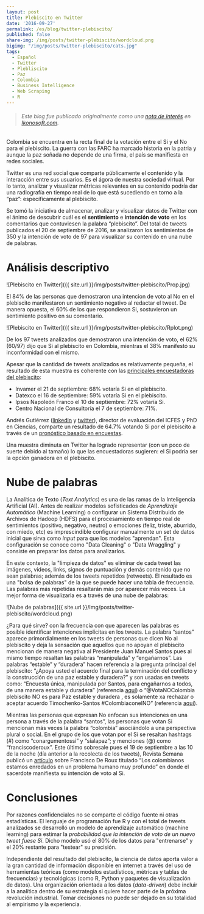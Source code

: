 ```yaml
---
layout: post
title: Plebiscito en Twitter
date: '2016-09-27'
permalink: /es/blog/twitter-plebiscito/
published: false
share-img: /img/posts/twitter-plebiscito/wordcloud.png
bigimg: "/img/posts/twitter-plebiscito/cats.jpg"
tags:
  - Español
  - Twitter
  - Plebliscito
  - Paz
  - Colombia
  - Business Intelligence
  - Web Scraping
  - R
---
```


> ###### Este blog fue publicado originalmente como una [nota de interés](http://www.ikonosoft.com/notas-de-interes/121-el-plebiscito-en-twitter) en [Ikonosoft.com](http://www.ikonosoft.com/). 

Colombia se encuentra en la recta final de la votación entre el Si y el No para el plebiscito. La guerra con las FARC ha marcado historia en la patria y aunque la paz soñada no depende de una firma, el país se manifiesta en redes sociales.

Twitter es una red social que comparte públicamente el contenido y la interacción entre sus usuarios. Es el ágora de nuestra sociedad virtual. Por lo tanto, analizar y visualizar métricas relevantes en su contenido podría dar una radiografía en tiempo real de lo que está sucediendo en torno a la “paz”: específicamente al plebiscito.

Se tomó la iniciativa de almacenar, analizar y visualizar datos de Twitter con el ánimo de descubrir cuál es el __sentimiento__ e __intención de voto__ en los comentarios que contuviesen la palabra “plebiscito”. Del total de tweets publicados el 20 de septiembre de 2016, se analizaron los sentimientos de 350 y la intención de voto de 97 para visualizar su contenido en una nube de palabras. 

# Análisis descriptivo

![Plebiscito en Twitter]({{ site.url }}/img/posts/twitter-plebiscito/Prop.jpg)

El 84% de las personas que demostraron una intencion de voto al No en el plebiscito manifestaron un sentimiento negativo al redactar el tweet. De manera opuesta, el 60% de los que respondieron Si, sostuvieron un sentimiento positivo en su comentario.

![Plebiscito en Twitter]({{ site.url }}/img/posts/twitter-plebiscito/Rplot.png)

De los 97 tweets analizados que demostraron una intención de voto, el 62% (60/97) dijo que Si al plebiscito en Colombia, mientras el 38% manifestó su inconformidad con el mismo.

Apesar que la cantidad de tweets analizados es relativamente pequeña, el resultado de esta muestra es coherente con las [principales encuestadoras del plebiscito](https://docs.google.com/spreadsheets/d/1qa8ijawTzu1ztXh5z605DRvc05qK4Db04jwnP8nkNrc/pubhtml?gid=1716392935&single=true):

* Invamer el 21 de septiembre: 68% votaría Si en el plebiscito.
* Datexco el 16 de septiembre: 59% votaría Si en el plebiscito.
* Ipsos Napoleón Franco el 10 de septiembre: 72% votaría Si.
* Centro Nacional de Consultoría el 7 de septiembre: 71%.

Andrés Gutiérrez ([linkedin](https://www.linkedin.com/profile/in/predictive?goback=) y [twitter](https://twitter.com/psirusteam)), director de evaluación del ICFES y PhD en Ciencias, comparte un resultado de 64.7% votando Si por el plebiscito a través de un [pronóstico basado en encuestas](http://hagutierrezro.blogspot.com.co/2016/09/forecasting-colombia-peace-plebiscite.html).

Una muestra diminuta en Twitter ha logrado representar (con un poco de suerte debido al tamaño) lo que las encuestadoras sugieren: el Si podría ser la opción ganadora en el plebiscito. 

# Nube de palabras

La Analítica de Texto (_Text Analytics_) es una de las ramas de la Inteligencia Artificial (AI). Antes de realizar modelos sofisticados de _Aprendizaje Automático_ (Machine Learning) o configurar un Sistema Distribuido de Archivos de Hadoop (HDFS) para el procesamiento en tiempo real de sentimientos (positivo, negativo, neutro) o emociones (feliz, triste, aburrido, con miedo, etc) es imprescindible configurar manualmente un set de datos inicial que sirva como _input_ para que los modelos "aprendan". Esta configuración se conoce como "Data Cleaning" o "Data Wraggling" y consiste en preparar los datos para analizarlos.

En este contexto, la "limpieza de datos" es eliminar de cada tweet las imágenes, videos, links, signos de puntuación y demás contenido que no sean palabras; además de los tweets repetidos (retweets). El resultado es una "bolsa de palabras" de la que se puede hacer una tabla de frecuencia. Las palabras más repetidas resaltarán más por aparecer más veces. La mejor forma de visualizarla es a través de una nube de palabras:

![Nube de palabras]({{ site.url }}/img/posts/twitter-plebiscito/wordcloud.png)

¿Para qué sirve? con la frecuencia con que aparecen las palabras es posible identificar intenciones implícitas en los tweets. La palabra “santos” aparece primordialmente en los tweets de personas que dicen No al plebiscito y deja la sensación que aquellos que no apoyan el plebiscito mencionan de manera negativa al Presidente Juan Manuel Santos pues al mismo tiempo resaltan las palabras “manipulada” y “engañarnos”. Las palabras “estable” y “duradera” hacen referencia a la pregunta principal del plebiscito: “¿Apoya usted el acuerdo final para la terminación del conflicto y la construcción de una paz estable y duradera?” y son usadas en tweets como: “Encuesta única, manipulada por Santos, para engañarnos a todos, de una manera estable y duradera” (referencia [aquí](https://twitter.com/GmoSaldarriaga/status/778230793869164544)) o “@VotaNOColombia plebiscito NO es para Paz estable y duradera , es solamente xa rechazar o aceptar acuerdo Timochenko-Santos #ColombiaconelNO” (referencia [aquí](https://twitter.com/penzador12/status/778232200768675840)).

Mientras las personas que expresan No enfocan sus intenciones en una persona a través de la palabra “santos”, las personas que votan Si mencionan más veces la palabra “colombia” asociándolo a una perspectiva plural o social. En el grupo de los que votan por el Si se resaltan hashtags (#) como “conargumentossi” y “sialapaz”; y menciones (@) como “franciscoderoux”. Este último sobresale pues el 19 de septiembre a las 10 de la noche (día anterior a la recolecta de los tweets), Revista Semana publicó un [artículo](http://www.semana.com/nacion/articulo/plebiscito-por-la-paz-francisco-de-roux-explica-su-postura/494351) sobre Francisco De Roux titulado “Los colombianos estamos enredados en un problema humano muy profundo” en donde el sacerdote manifiesta su intención de voto al Si.

# Conclusiones

Por razones confidenciales no se comparte el código fuente ni otras estadísticas. El lenguaje de programación fue R y con el total de tweets analizados se desarrolló un modelo de aprendizaje automático (machine learning) para estimar la _probabilidad que la intención de voto de un nuevo tweet fuese Si_. Dicho modelo usó el 80% de los datos para "entrenarse" y el 20% restante para "testear" su precisión.

Independiente del resultado del plebiscito, la ciencia de datos aporta valor a la gran cantidad de información disponible en internet a través del uso de herramientas teóricas (como modelos estadísticos, métricas y tablas de frecuencias) y tecnológicas (como R, Python y paquetes de visualización de datos). Una organización orientada a los datos (_data-driven_) debe incluir a la analítica dentro de su estrategia si quiere hacer parte de la próxima revolución industrial. Tomar decisiones no puede ser dejado en su totalidad al empirismo y la experiencia. 